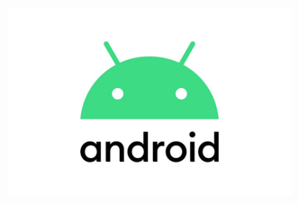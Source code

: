 ![Android](https://github.com/FishInWater-1999/android_interviews/blob/master/%E8%84%91%E5%9B%BE/Android/Android.jpg)
